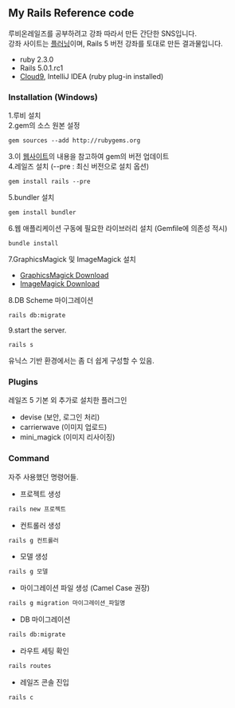 ## My Rails Reference code

루비온레일즈를 공부하려고 강좌 따라서 만든 간단한 SNS입니다.  
강좌 사이트는 [플러닝](https://www.flearning.net)이며, Rails 5 버전 강좌를 토대로 만든 결과물입니다.

  - ruby 2.3.0
  - Rails 5.0.1.rc1
  - [Cloud9](http://c9.io), IntelliJ IDEA (ruby plug-in installed)

### Installation (Windows)

1.루비 설치  
2.gem의 소스 원본 설정
```
gem sources --add http://rubygems.org
```
3.이 [웹사이트](https://gist.github.com/luislavena/f064211759ee0f806c88)의 내용을 참고하여 gem의 버전 업데이트  
4.레일즈 설치 (--pre : 최신 버전으로 설치 옵션)
```
gem install rails --pre
```
5.bundler 설치
```
gem install bundler
```
6.웹 애플리케이션 구동에 필요한 라이브러리 설치 (Gemfile에 의존성 적시)
```
bundle install
```
7.GraphicsMagick 및 ImageMagick 설치
* [GraphicsMagick Download](http://www.graphicsmagick.org/download.html)
* [ImageMagick Download](http://www.imagemagick.org/script/binary-releases.php)

8.DB Scheme 마이그레이션
```
rails db:migrate
```
9.start the server.
```
rails s
```

유닉스 기반 환경에서는 좀 더 쉽게 구성할 수 있음.

### Plugins

레일즈 5 기본 외 추가로 설치한 플러그인

* devise (보안, 로그인 처리)
* carrierwave (이미지 업로드)
* mini_magick (이미지 리사이징)

### Command

자주 사용했던 명령어들.

* 프로젝트 생성
```sh
rails new 프로젝트
```
* 컨트롤러 생성
```sh
rails g 컨트롤러
```
* 모델 생성
```sh
rails g 모델
```
* 마이그레이션 파일 생성 (Camel Case 권장)
```sh
rails g migration 마이그레이션_파일명
```
* DB 마이그레이션
```sh
rails db:migrate
```
* 라우트 세팅 확인
```sh
rails routes
```
* 레일즈 콘솔 진입
```sh
rails c
```
